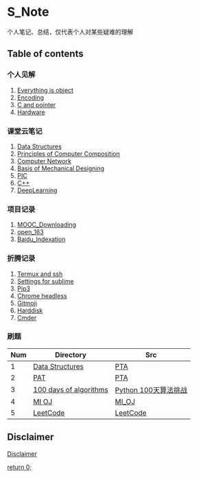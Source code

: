 # S_Note
个人笔记、总结，仅代表个人对某些疑难的理解
## Table of contents
### 个人见解
1. [Everything is object](Opinions/[01_Py]Everything_is_object.md)
2. [Encoding](Opinions/[02]Encoding.md)
3. [C and pointer](Opinions/[03_C]C_and_pointer.md)
4. [Hardware](Opinions/[04_ML]Hardware.md)
### 课堂云笔记
1. [Data Structures](http://note.youdao.com/noteshare?id=517e47a7bea2a34b666965f946dae424)
2. [Principles of Computer Composition](http://note.youdao.com/noteshare?id=2e2d1692e3be680cb1055c38be02ea14)
3. [Computer Network](http://note.youdao.com/noteshare?id=e2607b858b03589c60e7902ed4bb4b2c&sub=82966f60ad3fc32727bed24614875346)
4. [Basis of Mechanical Designing](http://note.youdao.com/noteshare?id=668913de6e17aa86f15d8148136886d9&sub=530a579d6798d83f9fcfb74cb44ec77c)
5. [PIC](http://note.youdao.com/noteshare?id=a90a9d5d0c6b12367df9e9f648512b19)
6. [C++](http://note.youdao.com/noteshare?id=1aa31e9bea16a7669c85746f671fb895)
7. [DeepLearning](http://note.youdao.com/noteshare?id=a8af33730d94e1077e70ad236b47e450)
### 项目记录
1. [MOOC_Downloading](Projects/[01_Py]MOOC_Downloading.md)
2. [open_163](Projects/[02_Py]open_163.md)
3. [Baidu_Indexation](Projects/[03_Py]Baidu_Indexation.md)
### 折腾记录
1. [Termux and ssh](Discovery/[01]Termux_and_ssh.md)
2. [Settings for sublime](Discovery/[02]Settings_for_sublime.md)
3. [Pip3](Discovery/[03]Pip3.md)
4. [Chrome headless](Discovery/[04]Chrome_headless.md)
5. [Gitmoji](Discovery/[05]Gitmoji.md)
6. [Harddisk](Discovery/[06]Harddisk.md)
7. [Cmder](Discovery/[07]Cmder.md)

### 刷题
Num|Directory|Src
---|---|---
1|[Data Structures](Codes/Data_Structures/)|[PTA](https://pintia.cn/problem-sets)
2|[PAT](Codes/PAT/)|[PTA](https://pintia.cn/problem-sets)
3|[100 days of algorithms](Codes/100_days_of_algorithms)|[Python 100天算法挑战](https://python123.io/index/topics/algorithm_100_days)
4|[MI OJ](Codes/MI_OJ/)|[MI_OJ](https://code.mi.com/problem/list)
5|[LeetCode](Codes/LeetCode/)|[LeetCode](https://leetcode.com/problemset/all/)

## Disclaimer
[Disclaimer](Disclaimer.md)

[return 0;](#s_note)
